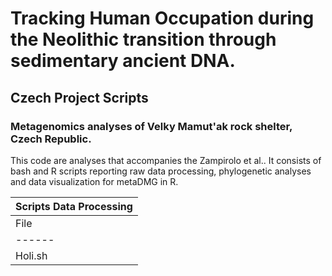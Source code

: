 # Tracking Human Occupation during the Neolithic transition through sedimentary ancient DNA.
## Czech Project Scripts
### Metagenomics analyses of Velky Mamut'ak rock shelter, Czech Republic. 
This code are analyses that accompanies the Zampirolo et al.. It consists of bash and R scripts reporting raw data processing, phylogenetic analyses
and data visualization for metaDMG in R.

|Scripts Data Processing|
|----------------------|
| File | Content |
|------|---------|
|Holi.sh|Holi pipeline for quality check and mapping reads|


